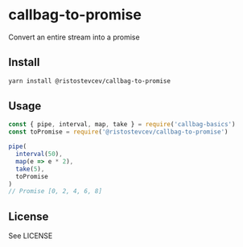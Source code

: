 # callbag-to-promise

Convert an entire stream into a promise


## Install

```sh
yarn install @ristostevcev/callbag-to-promise
```


## Usage

```js
const { pipe, interval, map, take } = require('callbag-basics')
const toPromise = require('@ristostevcev/callbag-to-promise')

pipe(
  interval(50),
  map(e => e * 2),
  take(5),
  toPromise
)
// Promise [0, 2, 4, 6, 8]
```


## License

See LICENSE
